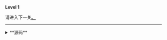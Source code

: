 **Level 1**

请进入下一关[。](. "/riddle/level-2")

--------

<details><summary>**源码**</summary>
``` markdown
**Level 1**

请进入下一关[。](. "/riddle/level-2")
```
</details>
